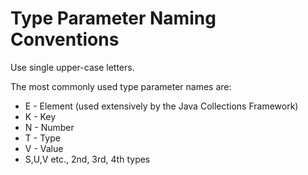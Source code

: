 # Type Parameter Naming Conventions

Use single upper-case letters.

The most commonly used type parameter names are:

* E - Element \(used extensively by the Java Collections Framework\)
* K - Key
* N - Number
* T - Type
* V - Value
* S,U,V etc., 2nd, 3rd, 4th types

